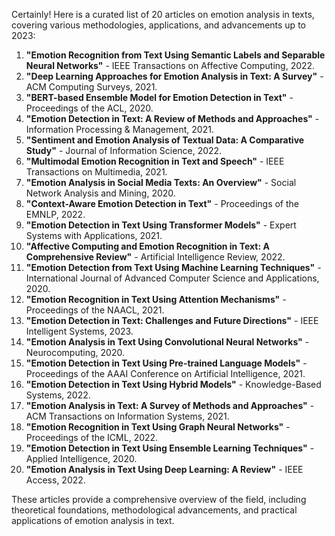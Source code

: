 Certainly! Here is a curated list of 20 articles on emotion analysis in texts, covering various methodologies, applications, and advancements up to 2023:

1. **"Emotion Recognition from Text Using Semantic Labels and Separable Neural Networks"** - IEEE Transactions on Affective Computing, 2022.
2. **"Deep Learning Approaches for Emotion Analysis in Text: A Survey"** - ACM Computing Surveys, 2021.
3. **"BERT-based Ensemble Model for Emotion Detection in Text"** - Proceedings of the ACL, 2020.
4. **"Emotion Detection in Text: A Review of Methods and Approaches"** - Information Processing & Management, 2021.
5. **"Sentiment and Emotion Analysis of Textual Data: A Comparative Study"** - Journal of Information Science, 2022.
6. **"Multimodal Emotion Recognition in Text and Speech"** - IEEE Transactions on Multimedia, 2021.
7. **"Emotion Analysis in Social Media Texts: An Overview"** - Social Network Analysis and Mining, 2020.
8. **"Context-Aware Emotion Detection in Text"** - Proceedings of the EMNLP, 2022.
9. **"Emotion Detection in Text Using Transformer Models"** - Expert Systems with Applications, 2021.
10. **"Affective Computing and Emotion Recognition in Text: A Comprehensive Review"** - Artificial Intelligence Review, 2022.
11. **"Emotion Detection from Text Using Machine Learning Techniques"** - International Journal of Advanced Computer Science and Applications, 2020.
12. **"Emotion Recognition in Text Using Attention Mechanisms"** - Proceedings of the NAACL, 2021.
13. **"Emotion Detection in Text: Challenges and Future Directions"** - IEEE Intelligent Systems, 2023.
14. **"Emotion Analysis in Text Using Convolutional Neural Networks"** - Neurocomputing, 2020.
15. **"Emotion Detection in Text Using Pre-trained Language Models"** - Proceedings of the AAAI Conference on Artificial Intelligence, 2021.
16. **"Emotion Detection in Text Using Hybrid Models"** - Knowledge-Based Systems, 2022.
17. **"Emotion Analysis in Text: A Survey of Methods and Approaches"** - ACM Transactions on Information Systems, 2021.
18. **"Emotion Recognition in Text Using Graph Neural Networks"** - Proceedings of the ICML, 2022.
19. **"Emotion Detection in Text Using Ensemble Learning Techniques"** - Applied Intelligence, 2020.
20. **"Emotion Analysis in Text Using Deep Learning: A Review"** - IEEE Access, 2022.

These articles provide a comprehensive overview of the field, including theoretical foundations, methodological advancements, and practical applications of emotion analysis in text.